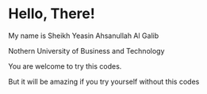 # Hello, There!

My name is Sheikh Yeasin Ahsanullah Al Galib

Nothern University of Business and Technology

You are welcome to try this codes.

But it will be amazing if you try yourself without this codes
